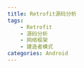 ```yaml
---
title: Retrofit源码分析
tags:
    - Retrofit
    - 源码分析
    - 网络框架
    - 建造者模式
categories: Android
---
```

